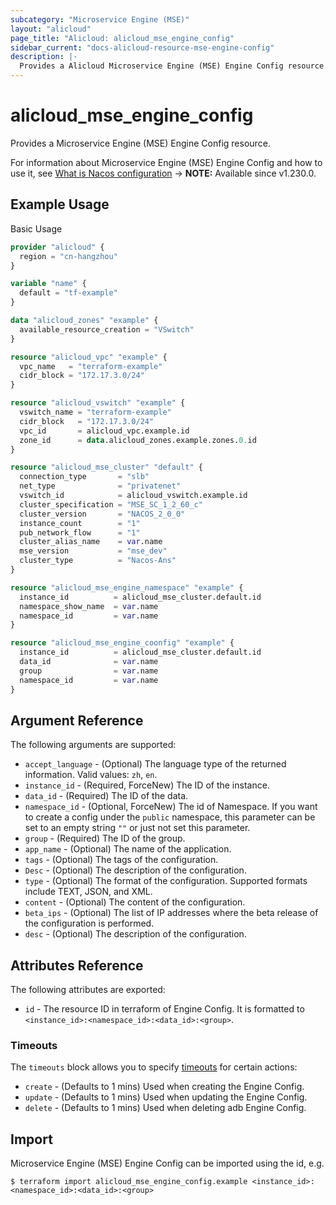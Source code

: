 ```yaml
---
subcategory: "Microservice Engine (MSE)"
layout: "alicloud"
page_title: "Alicloud: alicloud_mse_engine_config"
sidebar_current: "docs-alicloud-resource-mse-engine-config"
description: |-
  Provides a Alicloud Microservice Engine (MSE) Engine Config resource.
---
```


# alicloud\_mse\_engine\_config

Provides a Microservice Engine (MSE) Engine Config resource.

For information about Microservice Engine (MSE) Engine Config and how to use it, see [What is Nacos configuration](https://www.alibabacloud.com/help/en/mse/developer-reference/api-mse-2019-05-31-createnacosconfig)
-> **NOTE:** Available since v1.230.0.

## Example Usage

Basic Usage

```terraform
provider "alicloud" {
  region = "cn-hangzhou"
}

variable "name" {
  default = "tf-example"
}

data "alicloud_zones" "example" {
  available_resource_creation = "VSwitch"
}

resource "alicloud_vpc" "example" {
  vpc_name   = "terraform-example"
  cidr_block = "172.17.3.0/24"
}

resource "alicloud_vswitch" "example" {
  vswitch_name = "terraform-example"
  cidr_block   = "172.17.3.0/24"
  vpc_id       = alicloud_vpc.example.id
  zone_id      = data.alicloud_zones.example.zones.0.id
}

resource "alicloud_mse_cluster" "default" {
  connection_type       = "slb"
  net_type              = "privatenet"
  vswitch_id            = alicloud_vswitch.example.id
  cluster_specification = "MSE_SC_1_2_60_c"
  cluster_version       = "NACOS_2_0_0"
  instance_count        = "1"
  pub_network_flow      = "1"
  cluster_alias_name    = var.name
  mse_version           = "mse_dev"
  cluster_type          = "Nacos-Ans"
}

resource "alicloud_mse_engine_namespace" "example" {
  instance_id          = alicloud_mse_cluster.default.id
  namespace_show_name  = var.name
  namespace_id         = var.name
}

resource "alicloud_mse_engine_coonfig" "example" {
  instance_id          = alicloud_mse_cluster.default.id
  data_id              = var.name
  group                = var.name
  namespace_id         = var.name
}
```

## Argument Reference

The following arguments are supported:

* `accept_language` - (Optional) The language type of the returned information. Valid values: `zh`, `en`.
* `instance_id` - (Required, ForceNew) The ID of the instance.
* `data_id` - (Required) The ID of the data.
* `namespace_id` - (Optional, ForceNew) The id of Namespace. If you want to create a config under the `public` namespace, this parameter can be set to an empty string  *`""`* or just not set this parameter.
* `group` - (Required) The ID of the group.
* `app_name` - (Optional) The name of the application.
* `tags` - (Optional) The tags of the configuration.
* `Desc` - (Optional) The description of the configuration.
* `type` - (Optional) The format of the configuration. Supported formats include TEXT, JSON, and XML.
* `content` - (Optional) The content of the configuration.
* `beta_ips` - (Optional) The list of IP addresses where the beta release of the configuration is performed.
* `desc` - (Optional) The description of the configuration.


## Attributes Reference

The following attributes are exported:

* `id` - The resource ID in terraform of Engine Config. It is formatted to `<instance_id>:<namespace_id>:<data_id>:<group>`.

### Timeouts

The `timeouts` block allows you to specify [timeouts](https://www.terraform.io/docs/configuration-0-11/resources.html#timeouts) for certain actions:

* `create` - (Defaults to 1 mins) Used when creating the Engine Config.
* `update` - (Defaults to 1 mins) Used when updating the Engine Config.
* `delete` - (Defaults to 1 mins) Used when deleting adb Engine Config.

## Import

Microservice Engine (MSE) Engine Config can be imported using the id, e.g.

```shell
$ terraform import alicloud_mse_engine_config.example <instance_id>:<namespace_id>:<data_id>:<group>
```